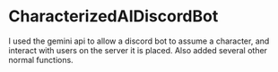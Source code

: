 # CharacterizedAIDiscordBot

I used the gemini api to allow a discord bot to assume a character, and interact with users on the server it is placed. Also added several other normal functions.
